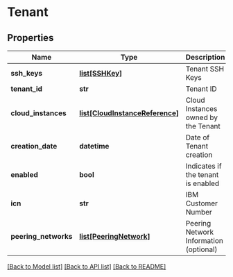 # Tenant

## Properties
Name | Type | Description | Notes
------------ | ------------- | ------------- | -------------
**ssh_keys** | [**list[SSHKey]**](SSHKey.md) | Tenant SSH Keys | [optional] 
**tenant_id** | **str** | Tenant ID | 
**cloud_instances** | [**list[CloudInstanceReference]**](CloudInstanceReference.md) | Cloud Instances owned by the Tenant | 
**creation_date** | **datetime** | Date of Tenant creation | 
**enabled** | **bool** | Indicates if the tenant is enabled | 
**icn** | **str** | IBM Customer Number | [optional] 
**peering_networks** | [**list[PeeringNetwork]**](PeeringNetwork.md) | Peering Network Information (optional) | [optional] 

[[Back to Model list]](../README.md#documentation-for-models) [[Back to API list]](../README.md#documentation-for-api-endpoints) [[Back to README]](../README.md)



